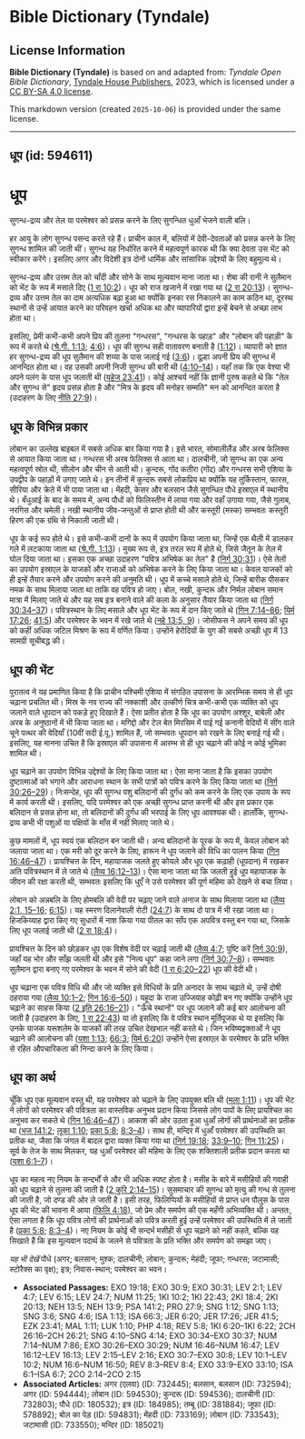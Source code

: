 # Bible Dictionary (Tyndale)

## License Information

**Bible Dictionary (Tyndale)** is based on and adapted from: _Tyndale Open Bible Dictionary_, [Tyndale House Publishers](https://tyndaleopenresources.com/), 2023, which is licensed under a [CC BY-SA 4.0 license](https://creativecommons.org/licenses/by-sa/4.0/legalcode.en).

This markdown version (created `2025-10-06`) is provided under the same license.



--------------------------------

## धूप (id: 594611)

धूप
===

सुगन्ध\-द्रव्य और तेल या परमेश्वर को प्रसन्न करने के लिए सुगन्धित धुआँ भेजने वाली बलि।

हर आयु के लोग सुगन्ध पसन्द करते रहे हैं। प्राचीन काल में, बलियों में देवी\-देवताओं को प्रसन्न करने के लिए सुगन्ध शामिल की जाती थीं। सुगन्ध यह निर्धारित करने में महत्वपूर्ण कारक थी कि क्या देवता उस भेंट को स्वीकार करेंगे। इसलिए अगर और विदेशी इत्र दोनों धार्मिक और सांसारिक उद्देश्यों के लिए बहुमूल्य थे।

सुगन्ध\-द्रव्य और उत्तम तेल को चाँदी और सोने के साथ मूल्यवान माना जाता था। शेबा की रानी ने सुलैमान को भेंट के रूप में मसाले दिए ([1 रा 10:2](https://ref.ly/1Kgs10:2))। धूप को राज खजाने में रखा गया था ([2 रा 20:13](https://ref.ly/2Kgs20:13))। सुगन्ध\-द्रव्य और उत्तम तेल का दाम अत्यधिक बढ़ा हुआ था क्योंकि इनका रस निकालने का काम कठिन था, दूरस्थ स्थानों से उन्हें आयात करने का परिवहन खर्चा अधिक था और व्यापारियों द्वारा इन्हें बेचने से अच्छा लाभ होता था।

इसलिए, प्रेमी कभी\-कभी अपने प्रिय की तुलना "गन्धरस", "गन्धरस के पहाड़" और "लोबान की पहाड़ी" के रूप में करते थे ([श्रे.गी. 1:13](https://ref.ly/Song1:13); [4:6](https://ref.ly/Song4:6))। धूप की सुगन्ध सही वातावरण बनाती है ([1:12](https://ref.ly/Song1:12))। व्यापारी को ज्ञात हर सुगन्ध\-द्रव्य की धूप सुलैमान की शय्या के पास जलाई गई ([3:6](https://ref.ly/Song3:6))। दूल्हा अपनी प्रिय की सुगन्ध में आनन्दित होता था। वह उसकी अपनी निजी सुगन्ध की बारी थी ([4:10–14](https://ref.ly/Song4:10-Song4:14))। यहाँ तक कि एक वेश्या भी अपने पलंग के पास धूप जलाती थी ([यहेज 23:41](https://ref.ly/Ezek23:41))। कोई आश्चर्य नहीं कि ज्ञानी पुरुष कहते थे कि "तेल और सुगन्ध से" हृदय प्रसन्न होता है और "मित्र के हृदय की मनोहर सम्मति" मन को आनन्दित करता है (उदाहरण के लिए [नीति 27:9](https://ref.ly/Prov27:9))।

धूप के विभिन्न प्रकार
---------------------

लोबान का उल्लेख बाइबल में सबसे अधिक बार किया गया है। इसे भारत, सोमालीलैंड और अरब फेलिक्स से आयात किया जाता था। गन्धरस भी अरब फेलिक्स से आता था। दालचीनी, जो सुगन्ध का एक अन्य महत्वपूर्ण स्रोत थी, सीलोन और चीन से आती थी। कुन्दरू, गोंद कतीरा (गोंद) और गन्धरस सभी एशिया के उपद्वीप के पहाड़ों में उगाए जाते थे। इन तीनों में कुन्दरू सबसे लोकप्रिय था क्योंकि यह तुर्किस्तान, फारस, सीरिया और क्रेते में भी पाया जाता था। मेंहदी, केसर और बलसान जैसे सुगन्धित पौधे इस्राएल में स्थानीय थे। बँधुआई के बाद के समय में, अन्य पौधों को फिलिस्तीन में लाया गया और वहाँ उगाया गया, जैसे गुलाब, नरगिस और चमेली। नखी स्थानीय जीव\-जन्तुओं से प्राप्त होती थी और कस्तूरी (मस्क) सम्भवतः कस्तूरी हिरण की एक ग्रंथि से निकाली जाती थी।

धूप के कई रूप होते थे। इसे कभी\-कभी दानों के रूप में उपयोग किया जाता था, जिन्हें एक थैली में डालकर गले में लटकाया जाता था ([श्रे.गी. 1:13](https://ref.ly/Song1:13))। मुख्य रूप से, इत्र तरल रूप में होते थे, जिसे जैतून के तेल में घोल दिया जाता था। इसका एक अच्छा उदाहरण "पवित्र अभिषेक का तेल" है ([निर्ग 30:31](https://ref.ly/Exod30:31))। ऐसे तेलों का उपयोग इस्राएल के याजकों और राजाओं को अभिषेक करने के लिए किया जाता था। केवल याजकों को ही इन्हें तैयार करने और उपयोग करने की अनुमति थी। धूप में कच्चे मसाले होते थे, जिन्हें बारीक पीसकर नमक के साथ मिलाया जाता था ताकि वह पवित्र हो जाए। बोल, नखी, कुन्दरू और निर्मल लोबान समान मात्रा में मिलाए जाते थे और यह सब इत्र बनाने वाले की कला के अनुसार तैयार किया जाता था ([निर्ग 30:34–37](https://ref.ly/Exod30:34-Exod30:37))। पवित्रस्थान के लिए मसाले और धूप भेंट के रूप में दान किए जाते थे ([गिन 7:14–86](https://ref.ly/Num7:14-Num7:86); [यिर्म 17:26](https://ref.ly/Jer17:26); [41:5](https://ref.ly/Jer41:5)) और परमेश्वर के भवन में रखे जाते थे ([नहे 13:5, 9](https://ref.ly/Neh13:5,Neh13:9))। जोसीफस ने अपने समय की धूप को कहीं अधिक जटिल मिश्रण के रूप में वर्णित किया। उन्होंने हेरोदियों के युग की सबसे अच्छी धूप में 13 सामग्री सूचीबद्ध की।

धूप की भेंट
-----------

पुरातत्व ने यह प्रमाणित किया है कि प्राचीन पश्चिमी एशिया में संगठित उपासना के आरम्भिक समय से ही धूप चढ़ाना प्रचलित थी। मिस्र के नव राज्य की नक्काशी और उत्कीर्ण चित्र कभी\-कभी एक व्यक्ति को धूप जलाने वाले धूपदान को पकड़े हुए दिखाते हैं। ऐसा प्रतीत होता है कि धूप का उपयोग अश्शूर, बाबेली और अरब के अनुष्ठानों में भी किया जाता था। मगिद्दो और टेल बेत मिरसिम में पाई गई कनानी वेदियों में सींग वाले चूने पत्थर की वेदियाँ (10वीं सदी ई.पू.) शामिल हैं, जो सम्भवतः धूपदान को रखने के लिए बनाई गई थी। इसलिए, यह मानना उचित है कि इस्राएल की उपासना में आरम्भ से ही धूप चढ़ाने की कोई न कोई भूमिका शामिल थी।

धूप चढ़ाने का उपयोग विभिन्न उद्देश्यों के लिए किया जाता था। ऐसा माना जाता है कि इसका उपयोग दुष्टात्माओं को भगाने और आराधना स्थान के सभी पात्रों को पवित्र करने के लिए किया जाता था ([निर्ग 30:26–29](https://ref.ly/Exod30:26-Exod30:29))। निःसन्देह, धूप की सुगन्ध पशु बलिदानों की दुर्गंध को कम करने के लिए एक उपाय के रूप में कार्य करती थी। इसलिए, यदि परमेश्वर को एक अच्छी सुगन्ध प्राप्त करनी थी और इस प्रकार एक बलिदान से प्रसन्न होना था, तो बलिदानों की दुर्गंध की भरपाई के लिए धूप आवश्यक थी। हालाँकि, सुगन्ध\-द्रव्य कभी भी पशुओं या पक्षियों के माँस में नहीं मिलाए जाते थे।

कुछ मामलों में, धूप स्वयं एक बलिदान बन जाती थी। अन्य बलिदानों के पूरक के रूप में, केवल लोबान को जलाया जाता था। एक मरी को दूर करने के लिए, हारून ने धूप जलाने की विधि का पालन किया ([गिन 16:46–47](https://ref.ly/Num16:46-Num16:47))। प्रायश्चित्त के दिन, महायाजक जलते हुए कोयले और धूप एक कढ़ाही (धूपदान) में रखकर अति पवित्रस्थान में ले जाते थे ([लैव्य 16:12–13](https://ref.ly/Lev16:12-Lev16:13))। ऐसा माना जाता था कि जलती हुई धूप महायाजक के जीवन की रक्षा करती थी, सम्भवतः इसलिए कि धुएँ ने उसे परमेश्वर की पूर्ण महिमा को देखने से बचा लिया।

लोबान को अन्नबलि के लिए होमबलि की वेदी पर चढ़ाए जाने वाले अनाज के साथ मिलाया जाता था ([लैव्य 2:1, 15–16](https://ref.ly/Lev2:1,Lev2:15-Lev2:16); [6:15](https://ref.ly/Lev6:15))। यह स्मरण दिलानेवाली रोटी ([24:7](https://ref.ly/Lev24:7)) के साथ दो पात्र में भी रखा जाता था। हिजकिय्याह द्वारा किए गए सुधारों में नाश किया गया पीतल का साँप एक अपवित्र वस्तु बन गया था, जिसके लिए धूप जलाई जाती थी ([2 रा 18:4](https://ref.ly/2Kgs18:4))।

प्रायश्चित्त के दिन को छोड़कर धूप एक विशेष वेदी पर चढ़ाई जाती थी ([लैव्य 4:7](https://ref.ly/Lev4:7); पुष्टि करें [निर्ग 30:9](https://ref.ly/Exod30:9)), जहाँ यह भोर और साँझ जलती थी और इसे "नित्य धूप" कहा जाने लगा ([निर्ग 30:7–8](https://ref.ly/Exod30:7-Exod30:8))। सम्भवतः सुलैमान द्वारा बनाए गए परमेश्वर के भवन में सोने की वेदी ([1 रा 6:20–22](https://ref.ly/1Kgs6:20-1Kgs6:22)) धूप की वेदी थी।

धूप चढ़ाना एक पवित्र विधि थी और जो व्यक्ति इसे विधियों के प्रति अनादर के साथ चढ़ाते थे, उन्हें दोषी ठहराया गया ([लैव्य 10:1–2](https://ref.ly/Lev10:1-Lev10:2); [गिन 16:6–50](https://ref.ly/Num16:6-Num16:50))। यहूदा के राजा उज्जियाह कोढ़ी बन गए क्योंकि उन्होंने धूप चढ़ाने का साहस किया ([2 इति 26:16–21](https://ref.ly/2Chr26:16-2Chr26:21))। "ऊँचे स्थानों" पर धूप जलाने की कई बार आलोचना की जाती है (उदाहरण के लिए, [1 रा 22:43](https://ref.ly/1Kgs22:43)) या तो इसलिए कि वे पवित्र स्थान मूर्तिपूजक थे या इसलिए कि उनके याजक यरूशलेम के याजकों की तरह उचित देखभाल नहीं करते थे। जिन भविष्यद्वक्ताओं ने धूप चढ़ाने की आलोचना की ([यशा 1:13](https://ref.ly/Isa1:13); [66:3](https://ref.ly/Isa66:3); [यिर्म 6:20](https://ref.ly/Jer6:20)) उन्होंने ऐसा इस्राएल के परमेश्वर के प्रति भक्ति से रहित औपचारिकता की निन्दा करने के लिए किया।

धूप का अर्थ
-----------

चूँकि धूप एक मूल्यवान वस्तु थी, यह परमेश्वर को चढ़ाने के लिए उपयुक्त बलि थी ([मला 1:11](https://ref.ly/Mal1:11))। धूप की भेंट ने लोगों को परमेश्वर की पवित्रता का वास्तविक अनुभव प्रदान किया जिससे लोग पापों के लिए प्रायश्चित का अनुभव कर सकते थे ([गिन 16:46–47](https://ref.ly/Num16:46-Num16:47))। आकाश की ओर उठता हुआ धुआँ लोगों की प्रार्थनाओं का प्रतीक था ([भज 141:2](https://ref.ly/Ps141:2); [लूका 1:10](https://ref.ly/Luke1:10); [प्रका 5:8](https://ref.ly/Rev5:8); [8:3–4](https://ref.ly/Rev8:3-Rev8:4))। साथ ही, मन्दिर में धुआँ परमेश्वर की उपस्थिति का प्रतीक था, जैसा कि जंगल में बादल द्वारा व्यक्त किया गया था ([निर्ग 19:18](https://ref.ly/Exod19:18); [33:9–10](https://ref.ly/Exod33:9-Exod33:10); [गिन 11:25](https://ref.ly/Num11:25))। सूर्य के तेज के साथ मिलकर, यह धुआँ परमेश्वर की महिमा के लिए एक शक्तिशाली प्रतीक प्रदान करता था ([यशा 6:1–7](https://ref.ly/Isa6:1-Isa6:7))।

धूप का महत्व नए नियम के सन्दर्भों से और भी अधिक स्पष्ट होता है। मसीह के बारे में मसीहियों की गवाही को धूप चढ़ाने से तुलना की जाती है ([2 कुरि 2:14–15](https://ref.ly/2Cor2:14-2Cor2:15))। सुसमाचार की सुगन्ध को मृत्यु की गन्ध से तुलना की जाती है, जो दण्ड की ओर ले जाती है। इसी तरह, फिलिप्पियों के मसीहियों से प्राप्त धन पौलुस के पास धूप की भेंट की भावना में आया ([फिलि 4:18](https://ref.ly/Phil4:18)), जो प्रेम और समर्पण की एक महँगी अभिव्यक्ति थी। अन्ततः, ऐसा लगता है कि धूप पवित्र लोगों की प्रार्थनाओं को पवित्र करती हुई उन्हें परमेश्वर की उपस्थिति में ले जाती है ([प्रका 5:8](https://ref.ly/Rev5:8); [8:3–4](https://ref.ly/Rev8:3-Rev8:4))। नए नियम के कोई भी सन्दर्भ मसीही से धूप चढ़ाने को नहीं कहते, बल्कि यह सिखाते हैं कि इस मूल्यवान पदार्थ के जलने से पवित्रता के प्रति भक्ति और समर्पण को समझा जाए।

*यह भी देखें* पौधे (अगर; बलसान; मुश्क; दालचीनी; लोबान; कुन्दरू; मेहंदी; जूफा; गन्धरस; जटामासी; स्टोरैक्स का वृक्ष); इत्र; निवास\-स्थान; परमेश्वर का भवन।

* **Associated Passages:** EXO 19:18; EXO 30:9; EXO 30:31; LEV 2:1; LEV 4:7; LEV 6:15; LEV 24:7; NUM 11:25; 1KI 10:2; 1KI 22:43; 2KI 18:4; 2KI 20:13; NEH 13:5; NEH 13:9; PSA 141:2; PRO 27:9; SNG 1:12; SNG 1:13; SNG 3:6; SNG 4:6; ISA 1:13; ISA 66:3; JER 6:20; JER 17:26; JER 41:5; EZK 23:41; MAL 1:11; LUK 1:10; PHP 4:18; REV 5:8; 1KI 6:20–1KI 6:22; 2CH 26:16–2CH 26:21; SNG 4:10–SNG 4:14; EXO 30:34–EXO 30:37; NUM 7:14–NUM 7:86; EXO 30:26–EXO 30:29; NUM 16:46–NUM 16:47; LEV 16:12–LEV 16:13; LEV 2:15–LEV 2:16; EXO 30:7–EXO 30:8; LEV 10:1–LEV 10:2; NUM 16:6–NUM 16:50; REV 8:3–REV 8:4; EXO 33:9–EXO 33:10; ISA 6:1–ISA 6:7; 2CO 2:14–2CO 2:15
* **Associated Articles:** अगर (एलवा) (ID: 732445); बलसान, बलसान (ID: 732594); अगर (ID: 594444); लोबान (ID: 594530); कुन्दरू (ID: 594536); दालचीनी (ID: 732803); पौधे (ID: 180532); इत्र (ID: 184985); तम्बू (ID: 381884); जूफा (ID: 578892); बोल का पेड़ (ID: 594831); मेंहदी (ID: 733169); लोबान (ID: 733543); जटामासी (ID: 733550); मन्दिर (ID: 185021)

